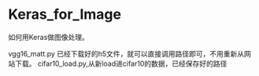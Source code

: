 # Keras_for_Image

如何用Keras做图像处理。

vgg16_matt.py 已经下载好的h5文件，就可以直接调用路径即可，不用重新从网站下载。
cifar10_load.py,从新load进cifar10的数据，已经保存好的路径
